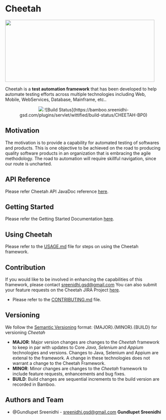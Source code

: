 # Cheetah

<img src="https://sreenidhi-gsd.com/resources/assets/img/cheetah-dark.gif" height="200" width="480" />

Cheetah is a **test automation framework** that has been developed to help automate testing efforts across multiple technologies including Web, Mobile, WebServices, Database, Mainframe, etc..

<div align="center">
<!-- Build Status -->
<a href="https://bamboo.sreenidhi-gsd.com/browse/Cheetah-BP"><img src="https://bamboo.sreenidhi-gsd.com/plugins/servlet/wittified/build-status/Cheetah-BP"></a>
 ![Build Status](https://bamboo.sreenidhi-gsd.com/plugins/servlet/wittified/build-status/CHEETAH-BP0)

 <!-- License 
  <a href="https://www.apache.org/licenses/LICENSE-2.0"><img src="https://img.shields.io/badge/license-Apache%202-blue.svg"
      alt="License"/></a>-->
</div> 
   
## Motivation

The motivation is to provide a capability for automated testing of softwares and products.  This is one objective to be achieved on the road to producing quality software products in an organization that is embracing the agile methodology.  The road to automation will require skillful navigation, since our route is uncharted. 


## API Reference

Please refer Cheetah API JavaDoc reference <a href="http://confluence.sreenidhi-gsd.com/display/Cheetah" target="_blank">here</a>.


## Getting Started

Please refer the Getting Started Documentation <a href="https://confluence.sreenidhi-gsd.com/display/Cheetah" target="_blank">here</a>.

## Using Cheetah

Please refer to the [USAGE.md](USAGE.md) file for steps on using the Cheetah framework.


## Contribution

If you would like to be involved in enhancing the capabilities of this framework, please contact sreenidhi.gsd@gmail.com 
You can also submit your feature requests on the Cheetah JIRA Project <a href="https://jira.sreenidhi-gsd.com/secure/RapidBoard.jspa?rapidView=142&projectKey=Cheetah" target="_blank">here</a>.

* Please refer to the [CONTRIBUTING.md](CONTRIBUTING.md) file.

## Versioning
We follow the [Semantic Versioning](https://semver.org/) format: {MAJOR}.{MINOR}.{BUILD} for versioning *Cheetah*

* **MAJOR**: Major version changes are changes to the *Cheetah* framework to keep in par with updates to Core *Java*, *Selenium* and *Appium* technologies and versions. Changes to Java, Selenium and Appium are extenal to the framework. A change in these technologies does not warrant a change to the Cheetah Framework.
* **MINOR**: Minor changes are changes to the  *Cheetah* framework to include feature requests, enhancements and bug fixes.
* **BUILD**: Build changes are sequential increments to the build version are recorded in Bamboo.

## Authors and Team
* @Gundlupet Sreenidhi - sreenidhi.gsd@gmail.com **Gundlupet Sreenidhi**  

